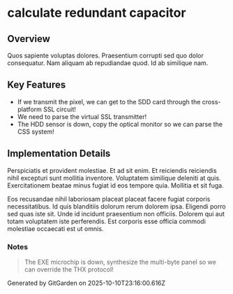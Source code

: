 # calculate redundant capacitor

## Overview
Quos sapiente voluptas dolores. Praesentium corrupti sed quo dolor consequatur. Nam aliquam ab repudiandae quod. Id ab similique nam.

## Key Features
- If we transmit the pixel, we can get to the SDD card through the cross-platform SSL circuit!
- We need to parse the virtual SSL transmitter!
- The HDD sensor is down, copy the optical monitor so we can parse the CSS system!

## Implementation Details
Perspiciatis et provident molestiae. Et ad sit enim. Et reiciendis reiciendis nihil excepturi sunt mollitia inventore. Voluptatem similique deleniti at quis. Exercitationem beatae minus fugiat id eos tempore quia. Mollitia et sit fuga.
 Eos recusandae nihil laboriosam placeat placeat facere fugiat corporis necessitatibus. Id quis blanditiis dolorum rerum dolorem ipsa. Eligendi porro sed quas iste sit. Unde id incidunt praesentium non officiis. Dolorem qui aut totam voluptatem iste perferendis. Est corporis esse officia commodi molestiae occaecati est ut omnis.

### Notes
> The EXE microchip is down, synthesize the multi-byte panel so we can override the THX protocol!

Generated by GitGarden on 2025-10-10T23:16:00.616Z